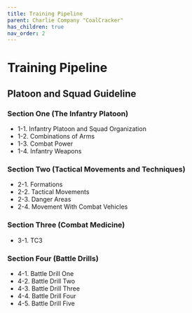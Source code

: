 ```yaml
---
title: Training Pipeline
parent: Charlie Company "CoalCracker"
has_children: true
nav_order: 2
---
```

# Training Pipeline
## Platoon and Squad Guideline
### Section One (The Infantry Platoon)
- 1-1. Infantry Platoon and Squad Organization
- 1-2. Combinations of Arms
- 1-3. Combat Power
- 1-4. Infantry Weapons

### Section Two (Tactical Movements and Techniques)
- 2-1. Formations
- 2-2. Tactical Movements
- 2-3. Danger Areas
- 2-4. Movement With Combat Vehicles

### Section Three (Combat Medicine)
- 3-1. TC3

### Section Four (Battle Drills)
- 4-1. Battle Drill One
- 4-2. Battle Drill Two
- 4-3. Battle Drill Three
- 4-4. Battle Drill Four
- 4-5. Battle Drill Five

